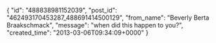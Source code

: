  {
   "id": "488838981152039",
   "post_id": "462493170453287_488691414500129",
   "from_name": "Beverly Berta Braakschmack",
   "message": "when did this happen to you?",
   "created_time": "2013-03-06T09:34:09+0000"
 }
